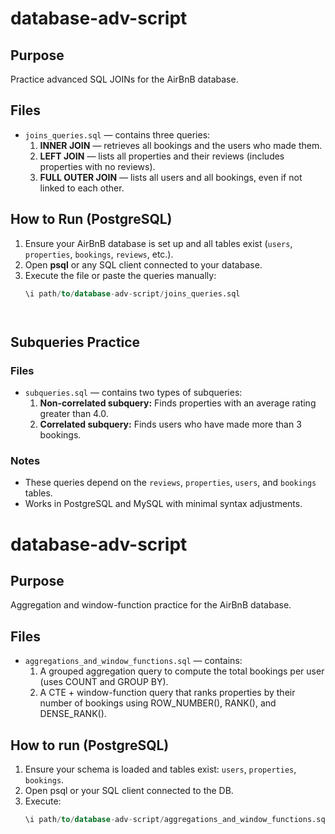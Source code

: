 # database-adv-script

## Purpose
Practice advanced SQL JOINs for the AirBnB database.

## Files
- `joins_queries.sql` — contains three queries:
  1. **INNER JOIN** — retrieves all bookings and the users who made them.
  2. **LEFT JOIN** — lists all properties and their reviews (includes properties with no reviews).
  3. **FULL OUTER JOIN** — lists all users and all bookings, even if not linked to each other.

## How to Run (PostgreSQL)
1. Ensure your AirBnB database is set up and all tables exist (`users`, `properties`, `bookings`, `reviews`, etc.).
2. Open **psql** or any SQL client connected to your database.
3. Execute the file or paste the queries manually:
   ```sql
   \i path/to/database-adv-script/joins_queries.sql




## Subqueries Practice

### Files
- `subqueries.sql` — contains two types of subqueries:
  1. **Non-correlated subquery:** Finds properties with an average rating greater than 4.0.
  2. **Correlated subquery:** Finds users who have made more than 3 bookings.

### Notes
- These queries depend on the `reviews`, `properties`, `users`, and `bookings` tables.
- Works in PostgreSQL and MySQL with minimal syntax adjustments.




# database-adv-script

## Purpose
Aggregation and window-function practice for the AirBnB database.

## Files
- `aggregations_and_window_functions.sql` — contains:
  1. A grouped aggregation query to compute the total bookings per user (uses COUNT and GROUP BY).
  2. A CTE + window-function query that ranks properties by their number of bookings using ROW_NUMBER(), RANK(), and DENSE_RANK().

## How to run (PostgreSQL)
1. Ensure your schema is loaded and tables exist: `users`, `properties`, `bookings`.
2. Open psql or your SQL client connected to the DB.
3. Execute:
   ```sql
   \i path/to/database-adv-script/aggregations_and_window_functions.sql

